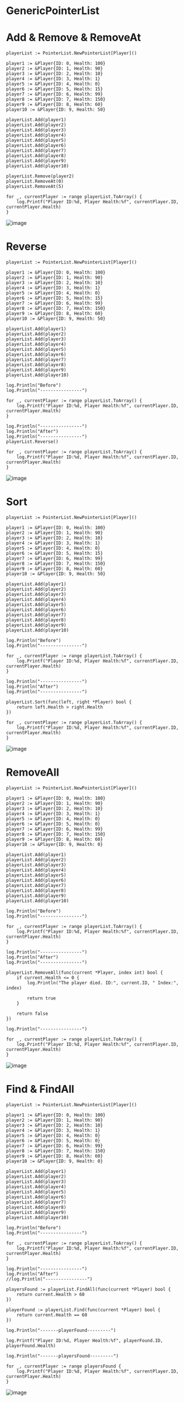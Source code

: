 # GenericPointerList
  
# Add & Remove & RemoveAt
  
	playerList := PointerList.NewPointerList[Player]()

	player1 := &Player{ID: 0, Health: 100}
	player2 := &Player{ID: 1, Health: 90}
	player3 := &Player{ID: 2, Health: 10}
	player4 := &Player{ID: 3, Health: 1}
	player5 := &Player{ID: 4, Health: 0}
	player6 := &Player{ID: 5, Health: 15}
	player7 := &Player{ID: 6, Health: 99}
	player8 := &Player{ID: 7, Health: 150}
	player9 := &Player{ID: 8, Health: 60}
	player10 := &Player{ID: 9, Health: 50}

	playerList.Add(player1)
	playerList.Add(player2)
	playerList.Add(player3)
	playerList.Add(player4)
	playerList.Add(player5)
	playerList.Add(player6)
	playerList.Add(player7)
	playerList.Add(player8)
	playerList.Add(player9)
	playerList.Add(player10)

	playerList.Remove(player2)
	playerList.RemoveAt(0)
	playerList.RemoveAt(5)

	for _, currentPlayer := range playerList.ToArray() {
		log.Printf("Player ID:%d, Player Health:%f", currentPlayer.ID, currentPlayer.Health)
	}
	
	
![image](https://user-images.githubusercontent.com/59788044/181878728-104924b5-5a58-49b0-87ef-ffe39092d6c4.png)

# Reverse
	playerList := PointerList.NewPointerList[Player]()

	player1 := &Player{ID: 0, Health: 100}
	player2 := &Player{ID: 1, Health: 90}
	player3 := &Player{ID: 2, Health: 10}
	player4 := &Player{ID: 3, Health: 1}
	player5 := &Player{ID: 4, Health: 0}
	player6 := &Player{ID: 5, Health: 15}
	player7 := &Player{ID: 6, Health: 99}
	player8 := &Player{ID: 7, Health: 150}
	player9 := &Player{ID: 8, Health: 60}
	player10 := &Player{ID: 9, Health: 50}

	playerList.Add(player1)
	playerList.Add(player2)
	playerList.Add(player3)
	playerList.Add(player4)
	playerList.Add(player5)
	playerList.Add(player6)
	playerList.Add(player7)
	playerList.Add(player8)
	playerList.Add(player9)
	playerList.Add(player10)

	log.Println("Before")
	log.Println("----------------")

	for _, currentPlayer := range playerList.ToArray() {
		log.Printf("Player ID:%d, Player Health:%f", currentPlayer.ID, currentPlayer.Health)
	}

	log.Println("----------------")
	log.Println("After")
	log.Println("----------------")
	playerList.Reverse()

	for _, currentPlayer := range playerList.ToArray() {
		log.Printf("Player ID:%d, Player Health:%f", currentPlayer.ID, currentPlayer.Health)
	}
	
![image](https://user-images.githubusercontent.com/59788044/181878855-c0aaad7f-408c-4c7b-aaef-309d6d2362df.png)

# Sort
	playerList := PointerList.NewPointerList[Player]()

	player1 := &Player{ID: 0, Health: 100}
	player2 := &Player{ID: 1, Health: 90}
	player3 := &Player{ID: 2, Health: 10}
	player4 := &Player{ID: 3, Health: 1}
	player5 := &Player{ID: 4, Health: 0}
	player6 := &Player{ID: 5, Health: 15}
	player7 := &Player{ID: 6, Health: 99}
	player8 := &Player{ID: 7, Health: 150}
	player9 := &Player{ID: 8, Health: 60}
	player10 := &Player{ID: 9, Health: 50}

	playerList.Add(player1)
	playerList.Add(player2)
	playerList.Add(player3)
	playerList.Add(player4)
	playerList.Add(player5)
	playerList.Add(player6)
	playerList.Add(player7)
	playerList.Add(player8)
	playerList.Add(player9)
	playerList.Add(player10)

	log.Println("Before")
	log.Println("----------------")

	for _, currentPlayer := range playerList.ToArray() {
		log.Printf("Player ID:%d, Player Health:%f", currentPlayer.ID, currentPlayer.Health)
	}

	log.Println("----------------")
	log.Println("After")
	log.Println("----------------")

	playerList.Sort(func(left, right *Player) bool {
		return left.Health > right.Health
	})

	for _, currentPlayer := range playerList.ToArray() {
		log.Printf("Player ID:%d, Player Health:%f", currentPlayer.ID, currentPlayer.Health)
	}
	
![image](https://user-images.githubusercontent.com/59788044/181878946-c4f6bb14-73f6-428c-befd-de664fae296e.png)

# RemoveAll

	playerList := PointerList.NewPointerList[Player]()

	player1 := &Player{ID: 0, Health: 100}
	player2 := &Player{ID: 1, Health: 90}
	player3 := &Player{ID: 2, Health: 10}
	player4 := &Player{ID: 3, Health: 1}
	player5 := &Player{ID: 4, Health: 0}
	player6 := &Player{ID: 5, Health: 0}
	player7 := &Player{ID: 6, Health: 99}
	player8 := &Player{ID: 7, Health: 150}
	player9 := &Player{ID: 8, Health: 60}
	player10 := &Player{ID: 9, Health: 0}

	playerList.Add(player1)
	playerList.Add(player2)
	playerList.Add(player3)
	playerList.Add(player4)
	playerList.Add(player5)
	playerList.Add(player6)
	playerList.Add(player7)
	playerList.Add(player8)
	playerList.Add(player9)
	playerList.Add(player10)

	log.Println("Before")
	log.Println("----------------")

	for _, currentPlayer := range playerList.ToArray() {
		log.Printf("Player ID:%d, Player Health:%f", currentPlayer.ID, currentPlayer.Health)
	}

	log.Println("----------------")
	log.Println("After")
	log.Println("----------------")

	playerList.RemoveAll(func(current *Player, index int) bool {
		if current.Health <= 0 {
			log.Println("The player died. ID:", current.ID, " Index:", index)

			return true
		}

		return false
	})

	log.Println("----------------")

	for _, currentPlayer := range playerList.ToArray() {
		log.Printf("Player ID:%d, Player Health:%f", currentPlayer.ID, currentPlayer.Health)
	}
![image](https://user-images.githubusercontent.com/59788044/181879140-96e23e3c-3245-4590-8feb-42818a63c2f4.png)

# Find & FindAll
	playerList := PointerList.NewPointerList[Player]()

	player1 := &Player{ID: 0, Health: 100}
	player2 := &Player{ID: 1, Health: 90}
	player3 := &Player{ID: 2, Health: 10}
	player4 := &Player{ID: 3, Health: 1}
	player5 := &Player{ID: 4, Health: 0}
	player6 := &Player{ID: 5, Health: 0}
	player7 := &Player{ID: 6, Health: 99}
	player8 := &Player{ID: 7, Health: 150}
	player9 := &Player{ID: 8, Health: 60}
	player10 := &Player{ID: 9, Health: 0}

	playerList.Add(player1)
	playerList.Add(player2)
	playerList.Add(player3)
	playerList.Add(player4)
	playerList.Add(player5)
	playerList.Add(player6)
	playerList.Add(player7)
	playerList.Add(player8)
	playerList.Add(player9)
	playerList.Add(player10)

	log.Println("Before")
	log.Println("----------------")

	for _, currentPlayer := range playerList.ToArray() {
		log.Printf("Player ID:%d, Player Health:%f", currentPlayer.ID, currentPlayer.Health)
	}

	log.Println("----------------")
	log.Println("After")
	//log.Println("----------------")

	playersFound := playerList.FindAll(func(current *Player) bool {
		return current.Health > 60
	})

	playerFound := playerList.Find(func(current *Player) bool {
		return current.Health == 60
	})

	log.Println("-------playerFound---------")

	log.Printf("Player ID:%d, Player Health:%f", playerFound.ID, playerFound.Health)

	log.Println("-------playersFound---------")

	for _, currentPlayer := range playersFound {
		log.Printf("Player ID:%d, Player Health:%f", currentPlayer.ID, currentPlayer.Health)
	}
![image](https://user-images.githubusercontent.com/59788044/181996420-ccb1fe3d-2522-4e73-b461-025b2c1d8aef.png)
